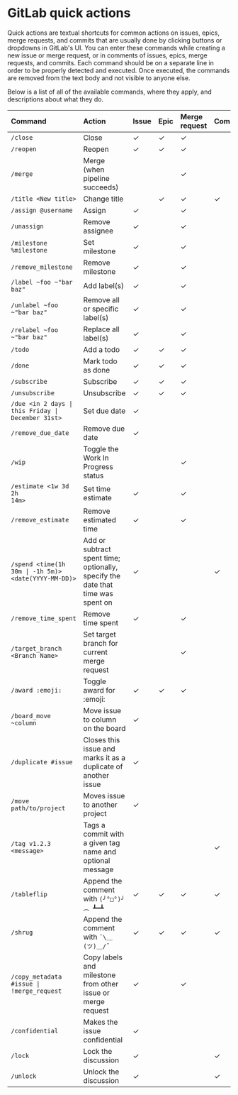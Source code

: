 # GitLab quick actions

Quick actions are textual shortcuts for common actions on issues, epics, merge requests, 
and commits that are usually done by clicking buttons or dropdowns in GitLab's UI.
You can enter these commands while creating a new issue or merge request, or
in comments of issues, epics, merge requests, and commits. Each command should be 
on a separate line in order to be properly detected and executed. Once executed,
the commands are removed from the text body and not visible to anyone else.

Below is a list of all of the available commands, where they apply, and descriptions
about what they do.

| Command                    | Action                 | Issue | Epic | Merge request | Commit |
|:---------------------------|:-----------------------|:------|:-----|:--------------|:-------|
| `/close`                   | Close                  | ✓     | ✓    | ✓             |        |
| `/reopen`                  | Reopen                 | ✓     | ✓    | ✓             |        |
| `/merge`                   | Merge (when pipeline succeeds) | |    | ✓             |        |
| `/title <New title>`       | Change title |         | ✓     | ✓    | ✓             |        |
| `/assign @username`        | Assign                 | ✓     |      | ✓             |        |  
| `/unassign`                | Remove assignee        | ✓     |      | ✓             |        |  
| `/milestone %milestone`    | Set milestone          | ✓     |      | ✓             |        |  
| `/remove_milestone`        | Remove milestone       | ✓     |      | ✓             |        |  
| `/label ~foo ~"bar baz"`   | Add label(s)           | ✓     |      | ✓             |        |  
| `/unlabel ~foo ~"bar baz"` | Remove all or specific label(s)| ✓ |  | ✓             |        |
| `/relabel ~foo ~"bar baz"` | Replace all label(s)   | ✓     |      | ✓             |        |  
| `/todo`                    | Add a todo             | ✓     | ✓    | ✓             |        |  
| `/done`                    | Mark todo as done      | ✓     | ✓    | ✓             |        |  
| `/subscribe`               | Subscribe              | ✓     | ✓    | ✓             |        |  
| `/unsubscribe`             | Unsubscribe            | ✓     | ✓    | ✓             |        |  
| <code>/due &lt;in 2 days &#124; this Friday &#124; December 31st&gt;</code> | Set due date | ✓ | | | |
| `/remove_due_date`         | Remove due date        | ✓     |      |               |        |  
| `/wip`                     | Toggle the Work In Progress status | | | ✓ | |
| <code>/estimate &lt;1w 3d 2h 14m&gt;</code> | Set time estimate | ✓ | | ✓ | |
| `/remove_estimate`       | Remove estimated time | ✓ | | ✓ | |
| <code>/spend &lt;time(1h 30m &#124; -1h 5m)&gt; &lt;date(YYYY-MM-DD)&gt;</code> | Add or subtract spent time; optionally, specify the date that time was spent on | ✓ | | | ✓ |
| `/remove_time_spent`       | Remove time spent | ✓ | | ✓ | |
| `/target_branch <Branch Name>` | Set target branch for current merge request | | | ✓ | |
| `/award :emoji:`  | Toggle award for :emoji: | ✓ | ✓ | ✓ | |
| `/board_move ~column`      | Move issue to column on the board | ✓ | | | |
| `/duplicate #issue`        | Closes this issue and marks it as a duplicate of another issue | ✓ | | | |
| `/move path/to/project`        | Moves issue to another project | ✓ | | | |
| `/tag v1.2.3 <message>`    | Tags a commit with a given tag name and optional message | | | | ✓ |
| `/tableflip`               | Append the comment with `(╯°□°)╯︵ ┻━┻` | ✓ | ✓ | ✓ | ✓ |
| `/shrug`                   | Append the comment with `¯\＿(ツ)＿/¯` | ✓ | ✓ | ✓ | ✓ |
| <code>/copy_metadata #issue &#124; !merge_request</code> | Copy labels and milestone from other issue or merge request | ✓ | | ✓ | |
| `/confidential`            | Makes the issue confidential | ✓ | | | |
| `/lock`                    | Lock the discussion | ✓ | | | ✓ |
| `/unlock`                  | Unlock the discussion | ✓ | | |  ✓|
